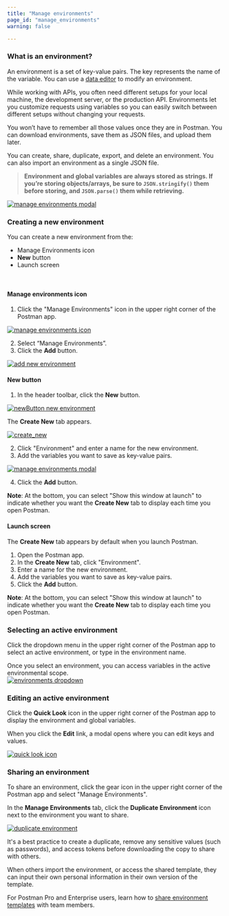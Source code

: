 ```yaml
---
title: "Manage environments"
page_id: "manage_environments"
warning: false

---
```


### **What is an environment?**

An environment is a set of key-value pairs. The key represents the name of the variable. You can use a [data editor](https://learning.postman.com/docs/postman/launching_postman/navigating_postman/) to modify an environment.

While working with APIs, you often need different setups for your local machine, the development server, or the production API. Environments let you customize requests using variables so you can easily switch between different setups without changing your requests.

You won’t have to remember all those values once they are in Postman. You can download environments, save them as JSON files, and upload them later.

You can create, share, duplicate, export, and delete an environment. You can also import an environment as a single JSON file.

> **Environment and global variables are always stored as strings. If you’re storing objects/arrays, be sure to `JSON.stringify()` them before storing, and `JSON.parse()` them while retrieving.**

[![manage environments modal](https://assets.postman.com/postman-docs/manage_environ.png)](https://assets.postman.com/postman-docs/manage_environ.png)

### **Creating a new environment**

You can create a new environment from the:

* Manage Environments icon
* **New** button
* Launch screen

<br>

#### Manage environments icon

1. Click the "Manage Environments" icon in the upper right corner of the Postman app.

[![manage environments icon](https://assets.postman.com/postman-docs/WS-manage-environment65.png)](https://assets.postman.com/postman-docs/WS-manage-environment65.png)

<ol start="2">
  <li>Select “Manage Environments”.</li>
  <li>Click the <b>Add</b> button.</li>
</ol>

[![add new environment](https://assets.postman.com/postman-docs/Add_environ.png)](https://assets.postman.com/postman-docs/Add_environ.png)

#### New button

1. In the header toolbar, click the **New** button.

[![newButton new environment](https://assets.postman.com/postman-docs/WS-HeaderToolBar-new+button1.png)](https://assets.postman.com/postman-docs/WS-HeaderToolBar-new+button1.png)

The **Create New** tab appears.

[![create_new](https://assets.postman.com/postman-docs/environment-createNew.png)](https://assets.postman.com/postman-docs/environment-createNew.png)

<ol start="2">
  <li>Click "Environment" and enter a name for the new environment.</li>
  <li>Add the variables you want to save as key-value pairs.</li>
</ol>

[![manage environments modal](https://assets.postman.com/postman-docs/manage_environ.png)](https://assets.postman.com/postman-docs/manage_environ.png)

<ol start="4">
  <li>Click the <b>Add</b> button.</li>
</ol>

**Note**: At the bottom, you can select "Show this window at launch" to indicate whether you want the **Create New** tab to display each time you open Postman.

#### Launch screen

The **Create New** tab appears by default when you launch Postman.

1. Open the Postman app.
2. In the **Create New** tab, click "Environment".
3. Enter a name for the new environment.
4. Add the variables you want to save as key-value pairs.
5. Click the **Add** button.

**Note**: At the bottom, you can select "Show this window at launch" to indicate whether you want the **Create New** tab to display each time you open Postman.

### Selecting an active environment

Click the dropdown menu in the upper right corner of the Postman app to select an active environment, or type in the environment name. 

Once you select an environment, you can access variables in the active environmental scope.  
[![environments dropdown](https://assets.postman.com/postman-docs/WS-active-environ.png)](https://assets.postman.com/postman-docs/WS-active-environ.png)

### Editing an active environment

Click the **Quick Look** icon in the upper right corner of the Postman app to display the environment and global variables.

When you click the **Edit** link, a modal opens where you can edit keys and values.

[![quick look icon](https://assets.postman.com/postman-docs/WS-edit-active-environ.png)](https://assets.postman.com/postman-docs/WS-edit-active-environ.png)

### Sharing an environment

To share an environment, click the gear icon in the upper right corner of the Postman app and select "Manage Environments".

In the **Manage Environments** tab, click the **Duplicate Environment** icon next to the environment you want to share.

[![duplicate environment](https://assets.postman.com/postman-docs/share_environ.png)](https://assets.postman.com/postman-docs/share_environ.png)

It's a best practice to create a duplicate, remove any sensitive values (such as passwords), and access tokens before downloading the copy to share with others.

When others import the environment, or access the shared template, they can input their own personal information in their own version of the template.

For Postman Pro and Enterprise users, learn how to [share environment templates](https://learning.postman.com/docs/postman/team_library/sharing/) with team members.
